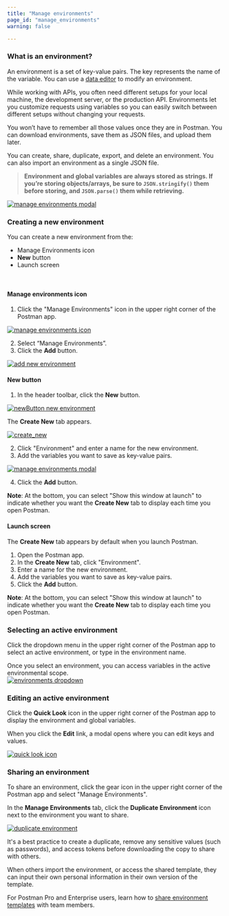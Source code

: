 ```yaml
---
title: "Manage environments"
page_id: "manage_environments"
warning: false

---
```


### **What is an environment?**

An environment is a set of key-value pairs. The key represents the name of the variable. You can use a [data editor](https://learning.postman.com/docs/postman/launching_postman/navigating_postman/) to modify an environment.

While working with APIs, you often need different setups for your local machine, the development server, or the production API. Environments let you customize requests using variables so you can easily switch between different setups without changing your requests.

You won’t have to remember all those values once they are in Postman. You can download environments, save them as JSON files, and upload them later.

You can create, share, duplicate, export, and delete an environment. You can also import an environment as a single JSON file.

> **Environment and global variables are always stored as strings. If you’re storing objects/arrays, be sure to `JSON.stringify()` them before storing, and `JSON.parse()` them while retrieving.**

[![manage environments modal](https://assets.postman.com/postman-docs/manage_environ.png)](https://assets.postman.com/postman-docs/manage_environ.png)

### **Creating a new environment**

You can create a new environment from the:

* Manage Environments icon
* **New** button
* Launch screen

<br>

#### Manage environments icon

1. Click the "Manage Environments" icon in the upper right corner of the Postman app.

[![manage environments icon](https://assets.postman.com/postman-docs/WS-manage-environment65.png)](https://assets.postman.com/postman-docs/WS-manage-environment65.png)

<ol start="2">
  <li>Select “Manage Environments”.</li>
  <li>Click the <b>Add</b> button.</li>
</ol>

[![add new environment](https://assets.postman.com/postman-docs/Add_environ.png)](https://assets.postman.com/postman-docs/Add_environ.png)

#### New button

1. In the header toolbar, click the **New** button.

[![newButton new environment](https://assets.postman.com/postman-docs/WS-HeaderToolBar-new+button1.png)](https://assets.postman.com/postman-docs/WS-HeaderToolBar-new+button1.png)

The **Create New** tab appears.

[![create_new](https://assets.postman.com/postman-docs/environment-createNew.png)](https://assets.postman.com/postman-docs/environment-createNew.png)

<ol start="2">
  <li>Click "Environment" and enter a name for the new environment.</li>
  <li>Add the variables you want to save as key-value pairs.</li>
</ol>

[![manage environments modal](https://assets.postman.com/postman-docs/manage_environ.png)](https://assets.postman.com/postman-docs/manage_environ.png)

<ol start="4">
  <li>Click the <b>Add</b> button.</li>
</ol>

**Note**: At the bottom, you can select "Show this window at launch" to indicate whether you want the **Create New** tab to display each time you open Postman.

#### Launch screen

The **Create New** tab appears by default when you launch Postman.

1. Open the Postman app.
2. In the **Create New** tab, click "Environment".
3. Enter a name for the new environment.
4. Add the variables you want to save as key-value pairs.
5. Click the **Add** button.

**Note**: At the bottom, you can select "Show this window at launch" to indicate whether you want the **Create New** tab to display each time you open Postman.

### Selecting an active environment

Click the dropdown menu in the upper right corner of the Postman app to select an active environment, or type in the environment name. 

Once you select an environment, you can access variables in the active environmental scope.  
[![environments dropdown](https://assets.postman.com/postman-docs/WS-active-environ.png)](https://assets.postman.com/postman-docs/WS-active-environ.png)

### Editing an active environment

Click the **Quick Look** icon in the upper right corner of the Postman app to display the environment and global variables.

When you click the **Edit** link, a modal opens where you can edit keys and values.

[![quick look icon](https://assets.postman.com/postman-docs/WS-edit-active-environ.png)](https://assets.postman.com/postman-docs/WS-edit-active-environ.png)

### Sharing an environment

To share an environment, click the gear icon in the upper right corner of the Postman app and select "Manage Environments".

In the **Manage Environments** tab, click the **Duplicate Environment** icon next to the environment you want to share.

[![duplicate environment](https://assets.postman.com/postman-docs/share_environ.png)](https://assets.postman.com/postman-docs/share_environ.png)

It's a best practice to create a duplicate, remove any sensitive values (such as passwords), and access tokens before downloading the copy to share with others.

When others import the environment, or access the shared template, they can input their own personal information in their own version of the template.

For Postman Pro and Enterprise users, learn how to [share environment templates](https://learning.postman.com/docs/postman/team_library/sharing/) with team members.
